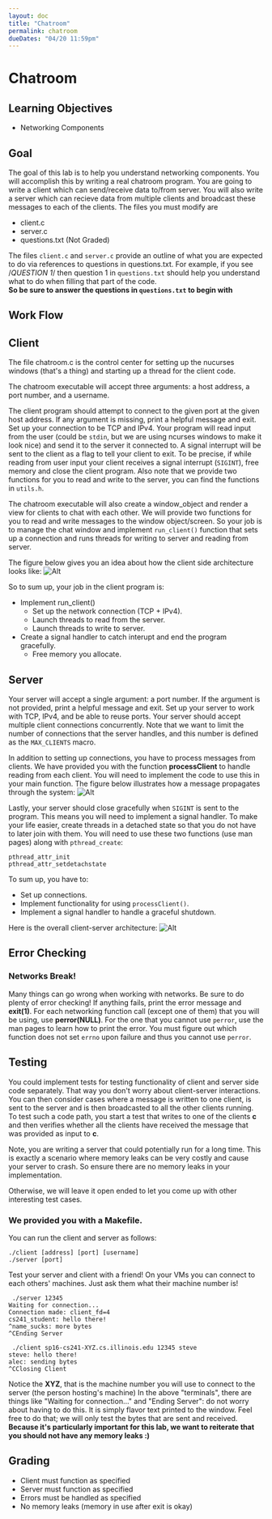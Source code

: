 ```yaml
---
layout: doc
title: "Chatroom"
permalink: chatroom
dueDates: "04/20 11:59pm"
---
```


# Chatroom

## Learning Objectives

*   Networking Components


## Goal

The goal of this lab is to help you understand networking components. You will accomplish this by writing a real chatroom program. You are going to write a client which can send/receive data to/from server. You will also write a server which can recieve data from multiple clients and broadcast these messages to each of the clients.  The files you must modify are 

* client.c
* server.c
* questions.txt (Not Graded)

The files `client.c` and `server.c` provide an outline of what you are expected to do via references to questions in questions.txt. For example, if you see /*QUESTION 1*/ then question 1 in `questions.txt` should help you understand what to do when filling that part of the code.  
**So be sure to answer the questions in `questions.txt` to begin with**

## Work Flow


## Client

The file chatroom.c is the control center for setting up the nucurses windows (that's a thing) and starting up a thread for the client code. 

The chatroom executable will accept three arguments: a host address, a port number, and a username. 

The client program should attempt to connect to the given port at the given host address. If any argument is missing, print a helpful message and exit. Set up your connection to be TCP and IPv4. Your program will read input from the user (could be `stdin`, but we are using ncurses windows to make it look nice) and send it to the server it connected to. A signal interrupt will be sent to the client as a flag to tell your client to exit. To be precise, if while reading from user input your client receives a signal interrupt (`SIGINT`), free memory and close the client program. Also note that we provide two functions for you to read and write to the server, you can find the functions in `utils.h`.

The chatroom executable will also create a window_object and render a view for clients to chat with each other. We will provide two functions for you to read and write messages to the window object/screen. So your job is to manage the chat window and implement `run_client()` function that sets up a connection and runs threads for writing to server and reading from server. 

The figure below gives you an idea about how the client side architecture looks like: ![Alt](./ClientArch.png "Title")

So to sum up, your job in the client program is:

* Implement run_client()
	* Set up the network connection (TCP + IPv4).
	* Launch threads to read from the server.
	* Launch threads to write to server.
* Create a signal handler to catch interupt and end the program gracefully.
	* Free memory you allocate.


## Server

Your server will accept a single argument: a port number. If the argument is not provided, print a helpful message and exit. Set up your server to work with TCP, IPv4, and be able to reuse ports. Your server should accept multiple client connections concurrently. Note that we want to limit the number of connections that the server handles, and this number is defined as the `MAX_CLIENTS` macro. 

In addition to setting up connections, you have to process messages from clients. We have provided you with the function **processClient** to handle reading from each client. You will need to implement the code to use this in your main function. The figure below illustrates how a message propagates through the system: ![Alt](./MessageBroadcast.png "Title")

Lastly, your server should close gracefully when `SIGINT` is sent to the program. This means you will need to implement a signal handler.
To make your life easier, create threads in a detached state so that you do not have to later join with them.  You will need to use these two functions (use man pages) along with `pthread_create`:
```
pthread_attr_init
pthread_attr_setdetachstate
```

To sum up, you have to:

* Set up connections.
* Implement functionality for using `processClient()`.
* Implement a signal handler to handle a graceful shutdown. 


Here is the overall client-server architecture: 
![Alt](./OverallArchitecture.png "Title")

## Error Checking

### Networks Break!

Many things can go wrong when working with networks. Be sure to do plenty of error checking! If anything fails, print the error message and **exit(1)**. For each networking function call (except one of them) that you will be using, use **perror(NULL)**. For the one that you cannot use `perror`, use the man pages to learn how to print the error. You must figure out which function does not set `errno` upon failure and thus you cannot use `perror`.


## Testing
You could implement tests for testing functionality of client and server side code separately. That way you don't worry about client-server interactions. 
You can then consider cases where a message is written to one client, is sent to the server and is then broadcasted to all the other clients running. To test such a code path, you start a test that writes to one of the clients **c** and then verifies whether all the clients have received the message that was provided as input to **c**. 

Note, you are writing a server that could potentially run for a long time. This is exactly a scenario where memory leaks can be very costly and cause your server to crash. So ensure there are no memory leaks in your implementation.

Otherwise, we will leave it open ended to let you come up with other interesting test cases. 

### We provided you with a Makefile.

You can run the client and server as follows:
```
./client [address] [port] [username]
./server [port]
```


Test your server and client with a friend! On your VMs you can connect to each others' machines. Just ask them what their machine number is!


```
 ./server 12345
Waiting for connection...
Connection made: client_fd=4
cs241_student: hello there!
^name_sucks: more bytes
^CEnding Server
```

```
 ./client sp16-cs241-XYZ.cs.illinois.edu 12345 steve
steve: hello there!
alec: sending bytes
^CClosing Client
```
Notice the **XYZ**, that is the machine number you will use to connect to the server (the person hosting's machine)
In the above "terminals", there are things like "Waiting for connection..." and "Ending Server": do not worry about having to do this. It is simply flavor text printed to the window. Feel free to do that; we will only test the bytes that are sent and received.
**Because it's particularly important for this lab, we want to reiterate that you should not have any memory leaks :)**




## Grading

*   Client must function as specified
*   Server must function as specified
*   Errors must be handled as specified
*   No memory leaks (memory in use after exit is okay)
